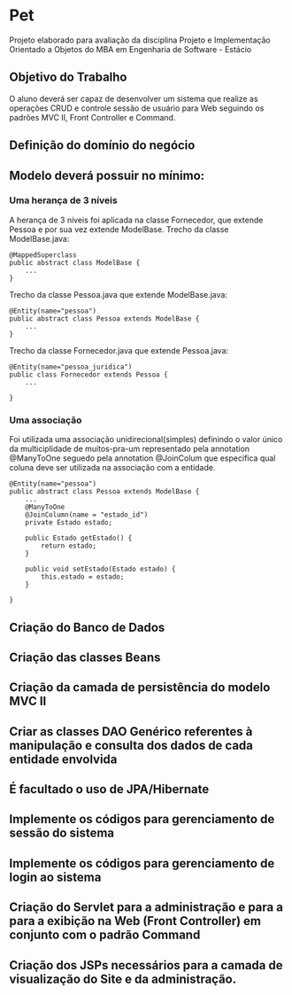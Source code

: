 # Pet
Projeto elaborado para avaliação da disciplina Projeto e Implementação Orientado a Objetos do MBA em Engenharia de Software - Estácio

## Objetivo do Trabalho
O aluno deverá ser capaz de desenvolver um sistema que realize as operações CRUD e controle sessão de usuário para Web seguindo os padrões MVC II, Front Controller e Command.

## Definição do domínio do negócio
## Modelo deverá possuir no mínimo:
### Uma herança de 3 níveis
A herança de 3 níveis foi aplicada na classe Fornecedor, que extende Pessoa e por sua vez extende ModelBase.
Trecho da classe ModelBase.java:

	@MappedSuperclass
	public abstract class ModelBase {
		...
	}

Trecho da classe Pessoa.java que extende ModelBase.java:

	@Entity(name="pessoa")
	public abstract class Pessoa extends ModelBase {
		...
	}
	
Trecho da classe Fornecedor.java que extende Pessoa.java:

	@Entity(name="pessoa_juridica")
	public class Fornecedor extends Pessoa {
		...

	}
### Uma associação
Foi utilizada uma associação unidirecional(simples) definindo o valor único da multiciplidade de muitos-pra-um representado pela annotation @ManyToOne seguedo pela annotation @JoinColum que especifica qual coluna deve ser utilizada na associação com a entidade.

	@Entity(name="pessoa")
	public abstract class Pessoa extends ModelBase {
		...
		@ManyToOne
		@JoinColumn(name = "estado_id")
		private Estado estado;

		public Estado getEstado() {
			return estado;
		}

		public void setEstado(Estado estado) {
			this.estado = estado;
		}

	}
	
## Criação do Banco de Dados
## Criação das classes Beans
## Criação da camada de persistência do modelo MVC II
## Criar as classes DAO Genérico referentes à manipulação e consulta dos dados de cada entidade envolvida
## É facultado o uso de JPA/Hibernate
## Implemente os códigos para gerenciamento de sessão do sistema
## Implemente os códigos para gerenciamento de login ao sistema
## Criação do Servlet para a administração e para a para a exibição na Web (Front Controller) em conjunto com o padrão Command
## Criação dos JSPs necessários para a camada de visualização do Site e da administração.

